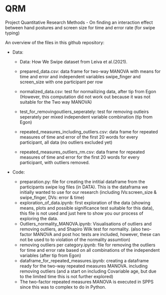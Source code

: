# QRM
Project Quantitative Research Methods - On finding an interaction effect between hand postures and screen size for time and error rate (for swipe typing)

An overview of the files in this github repository:
- Data:
    - Data: How We Swipe dataset from Leiva et al.(2021).
    - prepared_data.csv: data frame for two-way MANOVA with means for time and error and independent variables swipe_finger and screen_size with one participant per row
    - normalized_data.csv: test for normailizing data, after tip from Egon (However, this computation did not work out because it was not suitable for the Two way MANOVA)
    - test_for_removingoutliers_seperately: test for removing outleirs seperately per mixed independent variable combination (tip from Egon)
  
    - repeated_measures_including_outliers.csv: data frame for repeated measures of time and error of the first 20 words for every participant, all data (no outliers excluded yet)
    - repeated_measures_outliers_rm.csv: data frame for repeated measures of time and error for the first 20 words for every participant, with outliers removed.

- Code:
    - preparation.py: file for creating the intitial dataframe from the participants swipe log files (in DATA). This is the dataframa we initially wanted to use for our research (including  IVs:screen_size & swipe_finger, DVs: error & time)
    - exploration_of_data.ipynb: first exploration of the data (showing means, plots and possible significance test suitable for this data), this file is not used and just here to show you our process of exploring the data.
    - Outliers_normality_MANOVA.ipynb: Visualisations of outliers and removing outliers, and Shapiro Wilk test for normality. (also two-factor MANOVA and post hoc tests are included, however, these can not be used to to violation of the normality assumtion)
    - removing outliers per category.ipynb: file for removing the outliers for time and error rate based on all combinations of the independent variables (after tip from Egon)
    - dataframe_for_repeated_measures.ipynb: creating a dataframe ready for the two-way repeated measures MANOVA. including removing outliers (and a start on including Covariable age, but due to the limited time this is not further explored)
    - The two-factor repeated measures MANOVA is executed in SPPS since this was to complex to do in Python. 
      
